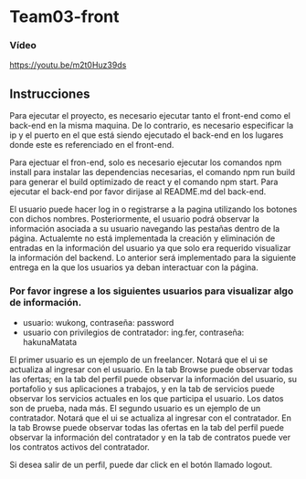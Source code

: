 # Team03-front
### Vídeo
https://youtu.be/m2t0Huz39ds

## Instrucciones
Para ejecutar el proyecto, es necesario ejecutar tanto el front-end como el back-end en la misma maquina.
De lo contrario, es necesario especificar la ip y el puerto en el que está siendo ejecutado el back-end en los lugares donde este es referenciado en el front-end.

Para ejectuar el fron-end, solo es necesario ejecutar los comandos npm install para instalar las dependencias necesarias, el comando npm run build
para generar el build optimizado de react y el comando npm start.
Para ejecutar el back-end por favor dirijase al README.md del back-end.

El usuario puede hacer log in o registrarse a la pagina utilizando los botones con dichos nombres. Posteriormente, el usuario podrá observar la información asociada a
su usuario navegando las pestañas dentro de la página.
Actualemte no está implementada la creación y eliminación de entradas en la información del usuario ya que solo era requerido visualizar la información del backend.
Lo anterior será implementado para la siguiente entrega en la que los usuarios ya deban interactuar con la página.


### Por favor ingrese a los siguientes usuarios para visualizar algo de información.

- usuario: wukong, contraseña: password 
- usuario con privilegios de contratador: ing.fer, contraseña: hakunaMatata

El primer usuario es un ejemplo de un freelancer. Notará que el ui se actualiza al ingresar con el usuario. En la tab Browse puede observar todas las ofertas; en la tab del
perfil puede observar la información del usuario, su portafolio y sus aplicaciones a trabajos, y en la tab de servicios puede observar los servicios actuales en los que participa
el usuario. Los datos son de prueba, nada más.
El segundo usuario es un ejemplo de un contratador. Notará que el ui se actualiza al ingresar con el contratador. En la tab Browse puede observar todas las ofertas en la tab del
perfil puede observar la información del contratador y en la tab de contratos puede ver los contratos activos del contratador.

Si desea salir de un perfil, puede dar click en el botón llamado logout.